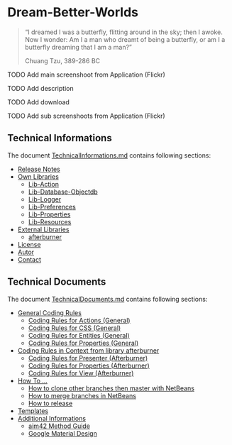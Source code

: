 Dream-Better-Worlds
===

> “I dreamed I was a butterfly, flitting around in the sky; then I awoke. Now I 
> wonder: Am I a man who dreamt of being a butterfly, or am I a butterfly dreaming 
> that I am a man?”
> 
> Chuang Tzu, 389-286 BC


TODO Add main screenshoot from Application (Flickr)



TODO Add description



TODO Add download



TODO Add sub screenshoots from Application (Flickr)



Technical Informations
---

The document [TechnicalInformations.md] contains following sections:

* [Release Notes]
* [Own Libraries]
    * [Lib-Action]
    * [Lib-Database-Objectdb]
    * [Lib-Logger]
    * [Lib-Preferences]
    * [Lib-Properties]
    * [Lib-Resources]
* [External Libraries]
    * [afterburner]
* [License]
* [Autor]
* [Contact]


Technical Documents
---

The document [TechnicalDocuments.md] contains following sections:

* [General Coding Rules]
    * [Coding Rules for Actions (General)]
    * [Coding Rules for CSS (General)]
    * [Coding Rules for Entities (General)]
    * [Coding Rules for Properties (General)]
* [Coding Rules in Context from library afterburner]
    * [Coding Rules for Presenter (Afterburner)]
    * [Coding Rules for Properties (Afterburner)]
    * [Coding Rules for View (Afterburner)]
* [How To ...]
    * [How to clone other branches then master with NetBeans]
    * [How to merge branches in NetBeans]
    * [How to release]
* [Templates]
* [Additional Informations]
    * [aim42 Method Guide]
    * [Google Material Design]



[//]: # (Links for Technical Informations)
[afterburner]:DBW-Application/documents/general/TechnicalInformations.md#afterburner
[Autor]:DBW-Application/documents/general/TechnicalInformations.md#Autor
[Contact]:DBW-Application/documents/general/TechnicalInformations.md#Contact
[External Libraries]:DBW-Application/documents/general/TechnicalInformations.md#ExernalLibraries
[License]:DBW-Application/documents/general/TechnicalInformations.md#License
[Lib-Action]:DBW-Application/documents/general/TechnicalInformations.md#LibAction
[Lib-Database-Objectdb]:DBW-Application/documents/general/TechnicalInformations.md#LibDatabaseObjectDB
[Lib-Logger]:DBW-Application/documents/general/TechnicalInformations.md#LibLogger
[Lib-Preferences]:DBW-Application/documents/general/TechnicalInformations.md#LibPreferences
[Lib-Properties]:DBW-Application/documents/general/TechnicalInformations.md#LibProperties
[Lib-Resources]:DBW-Application/documents/general/TechnicalInformations.md#LibResources
[Release Notes]:DBW-Application/documents/general/TechnicalInformations.md#ReleaseNotes
[TechnicalInformations.md]:DBW-Application/documents/general/TechnicalInformations.md
[Own Libraries]:DBW-Application/documents/general/TechnicalInformations.md#OwnLibraries




[//]: # (Links for Technical Documents)
[Additional Informations]:DBW-Application/documents/general/TechnicalDocuments.md#AdditionalInformations
[aim42 Method Guide]:DBW-Application/documents/general/TechnicalDocuments.md#Aim42MethodGuide
[Coding Rules in Context from library afterburner]:DBW-Application/documents/general/TechnicalDocuments.md#CodingRulesInContextFromLibraryAfterburner
[Coding Rules for Actions (General)]:DBW-Application/documents/general/TechnicalDocuments.md#CodingRulesForActionsGeneral
[Coding Rules for CSS (General)]:DBW-Application/documents/general/TechnicalDocuments.md#CodingRulesForCSSGeneral
[Coding Rules for Entities (General)]:DBW-Application/documents/general/TechnicalDocuments.md#CodingRulesForEntitiesGeneral
[Coding Rules for Presenter (Afterburner)]:DBW-Application/documents/general/TechnicalDocuments.md#CodingRulesForPresenterAfterburner
[Coding Rules for Properties (Afterburner)]:DBW-Application/documents/general/TechnicalDocuments.md#CodingRulesForPropertiesAfterburner
[Coding Rules for Properties (General)]:DBW-Application/documents/general/TechnicalDocuments.md#CodingRulesForPropertiesGeneral
[Coding Rules for View (Afterburner)]:DBW-Application/documents/general/TechnicalDocuments.md#CodingRulesForViewAfterburner
[General Coding Rules]:DBW-Application/documents/general/TechnicalDocuments.md#GeneralCodingRules
[Google Material Design]:DBW-Application/documents/general/TechnicalDocuments.md#GoogleMaterialDesign
[How To ...]:DBW-Application/documents/general/TechnicalDocuments.md#HowTo
[How to clone other branches then master with NetBeans]:DBW-Application/documents/general/TechnicalDocuments.md#HowToCloneOtherBranchesThenMasterWithNetBeans
[How to merge branches in NetBeans]:DBW-Application/documents/general/TechnicalDocuments.md#HowToMergeBranchesInNetBeans
[How to release]:DBW-Application/documents/general/TechnicalDocuments.md#HowToRelease
[TechnicalDocuments.md]:DBW-Application/documents/general/TechnicalDocuments.md
[Templates]:DBW-Application/documents/general/TechnicalDocuments.md#Templates
